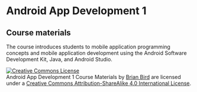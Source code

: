# Android App Development 1

## Course materials

The course introduces students to mobile application programming concepts and mobile application development  using the Android Software Development Kit, Java, and Android Studio.

<a rel="license" href="http://creativecommons.org/licenses/by-sa/4.0/"><img alt="Creative Commons License" style="border-width:0" src="https://i.creativecommons.org/l/by-sa/4.0/88x31.png" /></a><br /><span xmlns:dct="http://purl.org/dc/terms/" property="dct:title">Android App Development 1 Course Materials</span> by <a xmlns:cc="http://creativecommons.org/ns#" href="https://birdsbits.blog" property="cc:attributionName" rel="cc:attributionURL">Brian Bird</a> are licensed under a <a rel="license" href="http://creativecommons.org/licenses/by-sa/4.0/">Creative Commons Attribution-ShareAlike 4.0 International License</a>.

